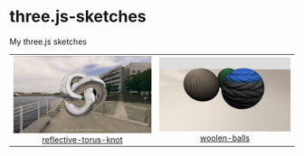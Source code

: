 # three.js-sketches

My three.js sketches

<table>
    <tr>
        <td align="center">
            <a href="127.0.0.1:8000/reflective-torus-knot"><img src="reflective-torus-knot/thumbnail.png"/></a><br/>
            <a href="reflective-torus-knot/">reflective-torus-knot</a>
        </td>
        <td align="center">
            <a href="127.0.0.1:8000/woolen-balls"><img src="woolen-balls/thumbnail.png"/></a><br/>
            <a href="woolen-balls/">woolen-balls</a>
        </td>
    </tr>
</table>
